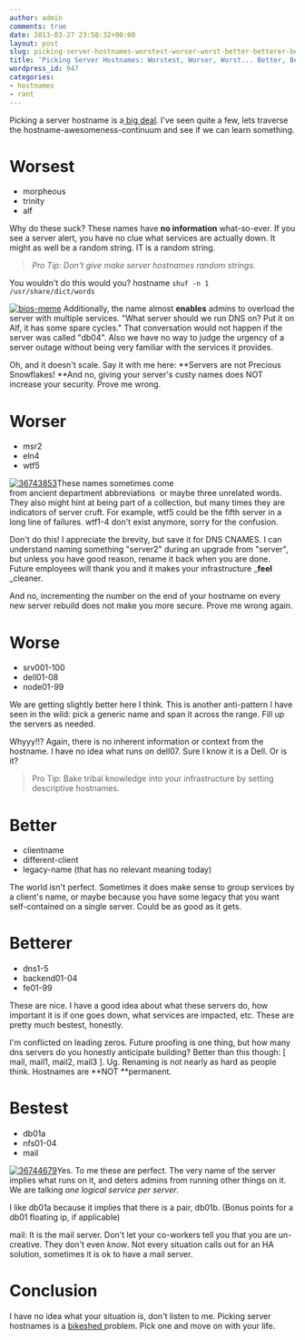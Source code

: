 ```yaml
---
author: admin
comments: true
date: 2013-03-27 23:58:32+00:00
layout: post
slug: picking-server-hostnames-worstest-worser-worst-better-betterer-bestest
title: 'Picking Server Hostnames: Worstest, Worser, Worst... Better, Betterer, Bestest'
wordpress_id: 947
categories:
- hostnames
- rant
---
```


Picking a server hostname is a[ big deal](http://xkcd.com/910/). I've seen quite a few, lets traverse the hostname-awesomeness-continuum and see if we can learn something.


# Worsest

  * morpheous
  * trinity
  * alf


Why do these suck? These names have **no information** what-so-ever. If you see a server alert, you have no clue what services are actually down. It might as well be a random string. IT is a random string.


> _Pro Tip: Don't give make server hostnames random strings._


You wouldn't do this would you?
hostname `shuf -n 1 /usr/share/dict/words`


[![bios-meme](/uploads/bios-meme-300x225.jpg)](/uploads/bios-meme.jpg)
Additionally, the name almost **enables** admins to overload the server with multiple services. "What server should we run DNS on? Put it on Alf, it has some spare cycles." That conversation would not happen if the server was called "db04". Also we have no way to judge the urgency of a server outage without being very familiar with the services it provides.

Oh, and it doesn't scale. Say it with me here: **Servers are not Precious Snowflakes! **And no, giving your server's custy names does NOT increase your security. Prove me wrong.


# Worser

	
  * msr2
  * eln4
  * wtf5


[![36743853](/uploads/36743853-300x225.jpg)](/uploads/36743853.jpg)These names sometimes come from ancient department abbreviations  or maybe three unrelated words. They also might hint at being part of a collection, but many times they are indicators of server cruft. For example, wtf5 could be the fifth server in a long line of failures. wtf1-4 don't exist anymore, sorry for the confusion.

Don't do this! I appreciate the brevity, but save it for DNS CNAMES. I can understand naming something "server2" during an upgrade from "server", but unless you have good reason, rename it back when you are done. Future employees will thank you and it makes your infrastructure _**feel** _cleaner.

And no, incrementing the number on the end of your hostname on every new server rebuild does not make you more secure. Prove me wrong again.


# Worse

	
  * srv001-100
  * dell01-08
  * node01-99

We are getting slightly better here I think. This is another anti-pattern I have seen in the wild: pick a generic name and span it across the range. Fill up the servers as needed.

Whyyy!!? Again, there is no inherent information or context from the hostname. I have no idea what runs on dell07. Sure I know it is a Dell. Or is it?


> Pro Tip: Bake tribal knowledge into your infrastructure by setting descriptive hostnames.


# **Better**
	
  * clientname
  * different-client
  * legacy-name (that has no relevant meaning today)

The world isn't perfect. Sometimes it does make sense to group services by a client's name, or maybe because you have some legacy that you want self-contained on a single server. Could be as good as it gets.


# Betterer
	
  * dns1-5
  * backend01-04
  * fe01-99

These are nice. I have a good idea about what these servers do, how important it is if one goes down, what services are impacted, etc. These are pretty much bestest, honestly.

I'm conflicted on leading zeros. Future proofing is one thing, but how many dns servers do you honestly anticipate building? Better than this though: [ mail, mail1, mail2, mail3 ]. Ug. Renaming is not nearly as hard as people think. Hostnames are **NOT **permanent.


# Bestest

  * db01a
  * nfs01-04
  * mail


[![36744679](/uploads/36744679-300x300.jpg)](/uploads/36744679.jpg)Yes. To me these are perfect. The very name of the server implies what runs on it, and deters admins from running other things on it. We are talking _one logical service per server_.

I like db01a because it implies that there is a pair, db01b. (Bonus points for a db01 floating ip, if applicable)

mail: It is the mail server. Don't let your co-workers tell you that you are un-creative. They don't even _know_. Not every situation calls out for an HA solution, sometimes it is ok to have a mail server.


# Conclusion


I have no idea what your situation is, don't listen to me. Picking server hostnames is a [bikeshed ](https://en.wikipedia.org/wiki/Parkinson's_law_of_triviality)problem. Pick one and move on with your life.
